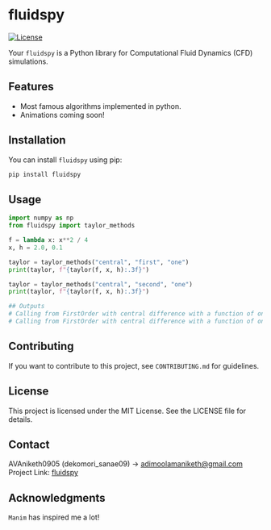 # fluidspy

[![License](https://img.shields.io/badge/License-MIT-blue.svg)](LICENSE)

Your `fluidspy` is a Python library for Computational Fluid Dynamics (CFD) simulations.

## Features

- Most famous algorithms implemented in python.
- Animations coming soon!

## Installation

You can install `fluidspy` using pip:

```bash
pip install fluidspy
```

## Usage

```python
import numpy as np
from fluidspy import taylor_methods

f = lambda x: x**2 / 4
x, h = 2.0, 0.1

taylor = taylor_methods("central", "first", "one")
print(taylor, f"{taylor(f, x, h):.3f}")

taylor = taylor_methods("central", "second", "one")
print(taylor, f"{taylor(f, x, h):.3f}")

## Outputs
# Calling from FirstOrder with central difference with a function of one dimension. 1.000
# Calling from FirstOrder with central difference with a function of one dimension. 0.500
```

## Contributing
If you want to contribute to this project, see `CONTRIBUTING.md` for guidelines.

## License
This project is licensed under the MIT License. See the LICENSE file for details.

## Contact
AVAniketh0905 (dekomori_sanae09) -> adimoolamaniketh@gmail.com
Project Link: [fluidspy](https://github.com/AVAniketh0905/fluidspy)

## Acknowledgments
`Manim` has inspired me a lot!
